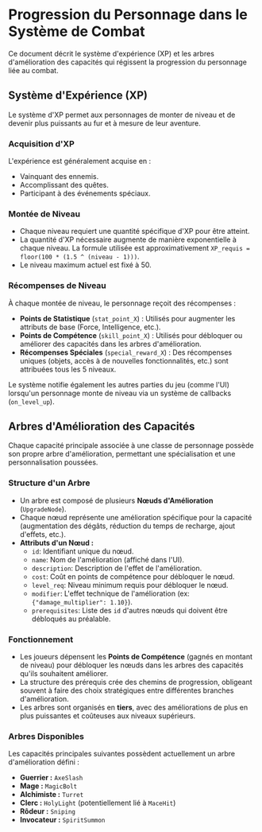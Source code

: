 # Progression du Personnage dans le Système de Combat

Ce document décrit le système d'expérience (XP) et les arbres d'amélioration des capacités qui régissent la progression du personnage liée au combat.

## Système d'Expérience (XP)

Le système d'XP permet aux personnages de monter de niveau et de devenir plus puissants au fur et à mesure de leur aventure.

### Acquisition d'XP
L'expérience est généralement acquise en :
- Vainquant des ennemis.
- Accomplissant des quêtes.
- Participant à des événements spéciaux.

### Montée de Niveau
- Chaque niveau requiert une quantité spécifique d'XP pour être atteint.
- La quantité d'XP nécessaire augmente de manière exponentielle à chaque niveau. La formule utilisée est approximativement `XP_requis = floor(100 * (1.5 ^ (niveau - 1)))`.
- Le niveau maximum actuel est fixé à 50.

### Récompenses de Niveau
À chaque montée de niveau, le personnage reçoit des récompenses :
- **Points de Statistique** (`stat_point_X`) : Utilisés pour augmenter les attributs de base (Force, Intelligence, etc.).
- **Points de Compétence** (`skill_point_X`) : Utilisés pour débloquer ou améliorer des capacités dans les arbres d'amélioration.
- **Récompenses Spéciales** (`special_reward_X`) : Des récompenses uniques (objets, accès à de nouvelles fonctionnalités, etc.) sont attribuées tous les 5 niveaux.

Le système notifie également les autres parties du jeu (comme l'UI) lorsqu'un personnage monte de niveau via un système de callbacks (`on_level_up`).

## Arbres d'Amélioration des Capacités

Chaque capacité principale associée à une classe de personnage possède son propre arbre d'amélioration, permettant une spécialisation et une personnalisation poussées.

### Structure d'un Arbre
- Un arbre est composé de plusieurs **Nœuds d'Amélioration** (`UpgradeNode`).
- Chaque nœud représente une amélioration spécifique pour la capacité (augmentation des dégâts, réduction du temps de recharge, ajout d'effets, etc.).
- **Attributs d'un Nœud :**
    - `id`: Identifiant unique du nœud.
    - `name`: Nom de l'amélioration (affiché dans l'UI).
    - `description`: Description de l'effet de l'amélioration.
    - `cost`: Coût en points de compétence pour débloquer le nœud.
    - `level_req`: Niveau minimum requis pour débloquer le nœud.
    - `modifier`: L'effet technique de l'amélioration (ex: `{"damage_multiplier": 1.10}`).
    - `prerequisites`: Liste des `id` d'autres nœuds qui doivent être débloqués au préalable.

### Fonctionnement
- Les joueurs dépensent les **Points de Compétence** (gagnés en montant de niveau) pour débloquer les nœuds dans les arbres des capacités qu'ils souhaitent améliorer.
- La structure des prérequis crée des chemins de progression, obligeant souvent à faire des choix stratégiques entre différentes branches d'amélioration.
- Les arbres sont organisés en **tiers**, avec des améliorations de plus en plus puissantes et coûteuses aux niveaux supérieurs.

### Arbres Disponibles
Les capacités principales suivantes possèdent actuellement un arbre d'amélioration défini :
- **Guerrier :** `AxeSlash`
- **Mage :** `MagicBolt`
- **Alchimiste :** `Turret`
- **Clerc :** `HolyLight` (potentiellement lié à `MaceHit`)
- **Rôdeur :** `Sniping`
- **Invocateur :** `SpiritSummon`